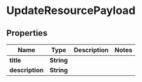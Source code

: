 

# UpdateResourcePayload


## Properties

| Name | Type | Description | Notes |
|------------ | ------------- | ------------- | -------------|
|**title** | **String** |  |  |
|**description** | **String** |  |  |



